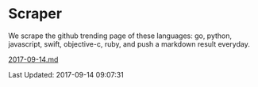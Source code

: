 # Scraper

We scrape the github trending page of these languages: go, python, javascript, swift, objective-c, ruby, and push a markdown result everyday.

[2017-09-14.md](https://github.com/henson/Scraper/blob/master/2017-09-14.md)

Last Updated: 2017-09-14 09:07:31